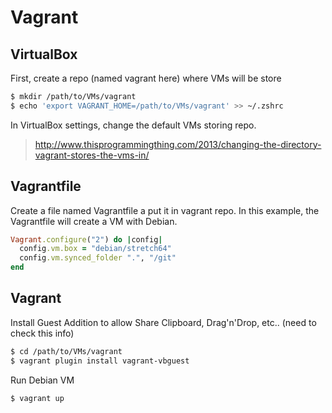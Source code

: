 # Vagrant
## VirtualBox
First, create a repo (named vagrant here) where VMs will be store 
```bash
$ mkdir /path/to/VMs/vagrant
$ echo 'export VAGRANT_HOME=/path/to/VMs/vagrant' >> ~/.zshrc
```
In VirtualBox settings, change the default VMs storing repo.
> http://www.thisprogrammingthing.com/2013/changing-the-directory-vagrant-stores-the-vms-in/
## Vagrantfile
Create a file named Vagrantfile a put it in vagrant repo. In this example, the Vagrantfile will create a VM with Debian.
```ruby
Vagrant.configure("2") do |config|
  config.vm.box = "debian/stretch64"
  config.vm.synced_folder ".", "/git"
end
```
## Vagrant
Install Guest Addition to allow Share Clipboard, Drag'n'Drop, etc.. (need to check this info)
```bash
$ cd /path/to/VMs/vagrant
$ vagrant plugin install vagrant-vbguest
```
Run Debian VM 
```bash
$ vagrant up
```

<!--stackedit_data:
eyJoaXN0b3J5IjpbLTEzOTU3MTQwNSwxMzg5Nzk4MzU3LDE1Mj
k2MjYyMjNdfQ==
-->